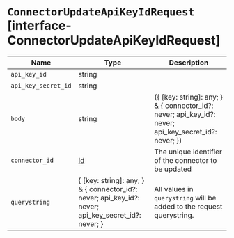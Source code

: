 # `ConnectorUpdateApiKeyIdRequest` [interface-ConnectorUpdateApiKeyIdRequest]

| Name | Type | Description |
| - | - | - |
| `api_key_id` | string | &nbsp; |
| `api_key_secret_id` | string | &nbsp; |
| `body` | string | ({ [key: string]: any; } & { connector_id?: never; api_key_id?: never; api_key_secret_id?: never; }) | All values in `body` will be added to the request body. |
| `connector_id` | [Id](./Id.md) | The unique identifier of the connector to be updated |
| `querystring` | { [key: string]: any; } & { connector_id?: never; api_key_id?: never; api_key_secret_id?: never; } | All values in `querystring` will be added to the request querystring. |
